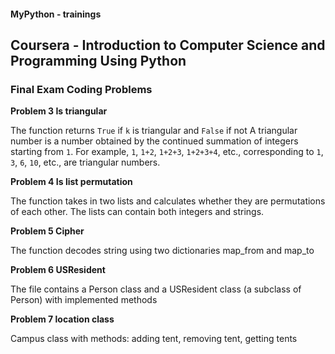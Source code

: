 #### MyPython - trainings

## Coursera - Introduction to Computer Science and Programming Using Python

### Final Exam Coding Problems

**Problem 3 Is triangular**

The function returns `True` if `k` is triangular and `False` if not
A triangular number is a number obtained by the continued summation of integers starting from `1`.
For example, `1`, `1+2`, `1+2+3`, `1+2+3+4`, etc., corresponding to `1`, `3`, `6`, `10`, etc., are triangular numbers.

**Problem 4 Is list permutation**

The function takes in two lists and calculates whether they are permutations of each other.
The lists can contain both integers and strings.

**Problem 5 Cipher**

The function decodes string using two dictionaries map_from and map_to

**Problem 6 USResident**

The file contains a Person class and a USResident class (a subclass of Person)
with implemented methods

**Problem 7 location class**

Campus class with methods: adding tent, removing tent, getting tents
